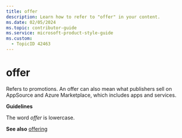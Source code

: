 ```yaml
---
title: offer
description: Learn how to refer to "offer" in your content.
ms.date: 02/05/2024
ms.topic: contributor-guide
ms.service: microsoft-product-style-guide
ms.custom:
  - TopicID 42463
---
```



# offer

Refers to promotions. An offer can also mean what publishers sell on AppSource and Azure Marketplace, which includes apps and services.

**Guidelines**

The word _offer_ is lowercase.

**See also** [offering](~\a_z_names_terms\o\offering.md)

